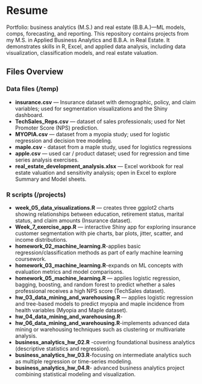 # Resume
Portfolio: business analytics (M.S.) and real estate (B.B.A.)—ML models, comps, forecasting, and reporting.
This repository contains projects from my M.S. in Applied Business Analytics and B.B.A. in Real Estate. It demonstrates skills in R, Excel, and applied data analysis, including data visualization, classification models, and real estate valuation.


## Files Overview

### Data files (/temp)
- **insurance.csv** — Insurance dataset with demographic, policy, and claim variables; used for segmentation visualizations and the Shiny dashboard.  
- **TechSales_Reps.csv** — dataset of sales professionals; used for Net Promoter Score (NPS) prediction.  
- **MYOPIA.csv** — dataset from a myopia study; used for logistic regression and decision tree modeling.
- **maple.csv** - dataset from a maple study, used for logistics regressions
- **apple.csv** — used car / product dataset; used for regression and time series analysis exercises.  
- **real_estate_development_analysis.xlsx** — Excel workbook for real estate valuation and sensitivity analysis; open in Excel to explore Summary and Model sheets.  

### R scripts (/projects)
- **week_05_data_visualizations.R** — creates three ggplot2 charts showing relationships between education, retirement status, marital status, and claim amounts (Insurance dataset).  
- **Week_7_exercise_app.R** — interactive Shiny app for exploring insurance customer segmentation with pie charts, bar plots, jitter, scatter, and income distributions.
- **homework_02_machine_learning.R**-applies basic regression/classification methods as part of early machine learning coursework.  
- **homework_03_machine_learning.R**-expands on ML concepts with evaluation metrics and model comparisons.  
- **homework_05_machine_learning.R** — applies logistic regression, bagging, boosting, and random forest to predict whether a sales professional receives a high NPS score (TechSales dataset).  
- **hw_03_data_mining_and_warehousing.R** — applies logistic regression and tree-based models to predict myopia and maple incidence from health variables (Myopia and Maple dataset).
- **hw_04_data_mining_and_warehousing.R**- 
- **hw_06_data_mining_and_warehousing.R**-implements advanced data mining or warehousing techniques such as clustering or multivariate analysis. 
- **business_analytics_hw_02.R** -covering foundational business analytics (descriptive statistics and regression). 
- **business_analytics_hw_03.R**-focusing on intermediate analytics such as multiple regression or time-series modeling.  
- **business_analytics_hw_04.R**- advanced business analytics project combining statistical modeling and visualization.  
  
